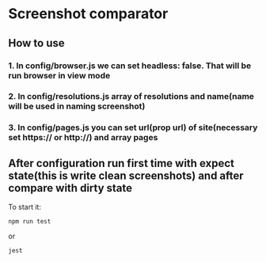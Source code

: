 # Screenshot comparator

## How to use

### 1. In config/browser.js we can set headless: false. That will be run browser in view mode
### 2. In config/resolutions.js array of resolutions and name(name will be used in naming screenshot)
### 3. In config/pages.js you can set url(prop url) of site(necessary set https:// or http://) and array pages

## After configuration run first time with expect state(this is write clean screenshots) and after compare with dirty state

To start it:
```shell script
npm run test
``` 
or
```shell script
jest
```
